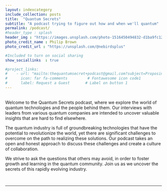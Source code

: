 ```yaml
---
layout: indexcategory
include_collection: posts
title:  "Quantum Secrets"
subtitle: "A podcast trying to figure out how and when we'll quantum"
permalink: /podcast/
#header_type : splash
header_img : "https://images.unsplash.com/photo-1516450494832-d1ba9fc12c74?ixlib=rb-4.0.3&ixid=MnwxMjA3fDB8MHxwaG90by1wYWdlfHx8fGVufDB8fHx8&auto=format&fit=crop&w=2532&q=80"
photo_credit_name : Philip Brown
photo_credit_url : "https://unsplash.com/@nebirdsplus"

#Included to turn on social sharing
show_sociallinks  : true

#project_links:
#    - url: "mailto:thequantumsecret+podcast@gmail.com?subject=Proposing%20a%20guest..."
#      icon: far fa-comments         # Fontawesome icon code1
#      label: Request a Guest       # Label on button 1
---
```



<br>
Welcome to the Quantum Secrets podcast, where we explore the world of quantum technologies and the people behind them. Our interviews with leaders from various quantum companies are intended to uncover valuable insights that are hard to find elsewhere.

The quantum industry is full of groundbreaking technologies that have the potential to revolutionize the world, yet there are significant challenges to overcome on the path to realizing these solutions. Our podcast takes an open and honest approach to discuss these challenges and create a culture of collaboration.

We strive to ask the questions that others may avoid, in order to foster growth and learning in the quantum community. Join us as we uncover the secrets of this rapidly evolving industry.

<br>
<hr class="my-3">
<br>